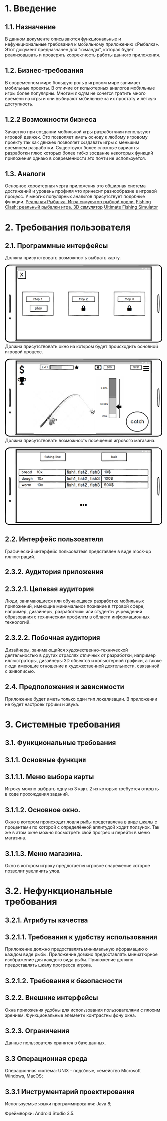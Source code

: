 # 1. Введение

## 1.1. Назначение
В данном документе описываются функциональные и нефункциональные требования к мобильному приложению «Рыбалка». 
Этот документ предназначен для "команды", которая будет реализовывать и проверять корректность работы данного приложения.

## 1.2. Бизнес-требования
В современном мире большую роль в игровом мире занимает мобильные проекты. 
В отличие от копьютерных аналогов мобильные игры более популярны. 
Многим людям не хочется тратить много времени на игры и они выбирают мобильные за их простату и лёгкую доступность.


## 1.2.2 Возможности бизнеса
Зачастую при создании мобильной игры разработчики используют игровой движек. 
Это позволяет иметь основу к любому игровому проекту так как движек позволяет создавать игры с меньшим времинем разработки.
Существуют более сложные варианты разработки плюс которых более гибко зосдание некоторых функций приложения однако в современности это почти не используется. 


## 1.3. Аналоги
Основное хороктерная черта приложения это обширная система достижений и уровень профиля что принесит разнообразие в игровой процесс. 
У многих популярных аналогов присутствует подобные функции. 
[Реальная Рыбалка. Игра симулятор рыбной ловли.](https://play.google.com/store/apps/details?id=com.andromeda.truefishing&hl=ru)
[Fishing Clash: реальный рыбалки игра. 3D симулятор](https://play.google.com/store/apps/details?id=com.tensquaregames.letsfish2&hl=ru)
[Ultimate Fishing Simulator](https://play.google.com/store/apps/details?id=com.UltimateGames.Fishing&hl=ru)

# 2. Требования пользователя

## 2.1. Программные интерфейсы
Должна присутствовать возможность выбрать карту.

![](Mockup/StartMenu.png)
Должна присутствовать окно на котором будет происходить основной игровой процесс.

![](Mockup/GameplayMenu.png)
Должна присутствовать возможность посещения игрового магазина.

![](Mockup/MarketMenu.png)

## 2.2. Интерфейс пользователя
Графический интерфейс пользователя представлен в виде mock-up иллюстраций.

## 2.3.2. Аудитория приложения

## 2.3.2.1. Целевая аудитория
Люди, занимающиеся или обучающиеся разработке мобильных приложений, имеющие минимальное познание в тгровой сфере, например, дизайнеры, разработчики или студенты учреждений образования с техническим профилем в области информационных технологий.

## 2.3.2.2. Побочная аудитория
Дизайнеры, занимающийся художественно-технической деятельностью в других отраслях отличных от разработки, например иллюстраторы, дизайнеры 3D обьектов и копьютерной графики, а также люди имеющие отношение к художественной деятельности, связанной с живописью.

## 2.4. Предположения и зависимости
Приложение будет иметь только один тип локализации.
В приложении не будет настроек грфики и звука. 

# 3. Системные требования

## 3.1. Функциональные требования

## 3.1.1. Основные функции

## 3.1.1.1. Меню выбора карты

Игроку можно выбрать одну из 3 карт. 2 из которых требуется открыть в ходе прохождения заданий.

## 3.1.1.2. Основное окно.

Окно в котором происходит ловля рыбы представлена в виде шкалы с процентами по которой с определённой аплитудой ходит ползунок. 
Так же в этом окне можно посмотреть свой прогрес и перейти в меню магазина. 

## 3.1.1.3. Меню магазина.

Окно в котором игроку предлогается игровое снарежение которое позволит увеличить улов.

# 3.2. Нефункциональные требования

## 3.2.1. Атрибуты качества

## 3.2.1.1. Требования к удобству использования

Приложение должно предоставлять минимальную ифорамацию о каждом виде рыбы.
Приложение должно предоставлять миниатюрное изображение для каждого вида рыбы.
Приложение должно предоставлять шкалу прогресса игрока.

## 3.2.1.2. Требования к безопасности

## 3.2.2. Внешние интерфейсы

Окна приложения удобны для использования пользователями с плохим зрением.
Функциональные элементы контрастны фону окна.

## 3.2.3. Ограничения

Данные пользователя хранятся в базе данных.

## 3.3 Операционная среда

Операционная система: UNIX - подобные, семейство Microsoft Windows, MacOS;

## 3.3.1 Инструментарий проектирования
Используемые языки программирования: Java 8;

Фреймворки: Android Studio 3.5.







